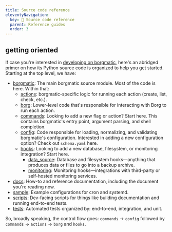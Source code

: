 ```yaml
---
title: Source code reference
eleventyNavigation:
  key: 🐍 Source code reference
  parent: Reference guides
  order: 3
---
```

## getting oriented

If case you're interested in [developing on
borgmatic](https://torsion.org/borgmatic/docs/how-to/develop-on-borgmatic/),
here's an abridged primer on how its Python source code is organized to help
you get started. Starting at the top level, we have:

 * [borgmatic](https://projects.torsion.org/borgmatic-collective/borgmatic/src/branch/main/borgmatic): The main borgmatic source module. Most of the code is here. Within that:
   * [actions](https://projects.torsion.org/borgmatic-collective/borgmatic/src/branch/main/borgmatic/actions): borgmatic-specific logic for running each action (create, list, check, etc.).
   * [borg](https://projects.torsion.org/borgmatic-collective/borgmatic/src/branch/main/borgmatic/borg): Lower-level code that's responsible for interacting with Borg to run each action.
   * [commands](https://projects.torsion.org/borgmatic-collective/borgmatic/src/branch/main/borgmatic/commands): Looking to add a new flag or action? Start here. This contains borgmatic's entry point, argument parsing, and shell completion. 
   * [config](https://projects.torsion.org/borgmatic-collective/borgmatic/src/branch/main/borgmatic/config): Code responsible for loading, normalizing, and validating borgmatic's configuration. Interested in adding a new configuration option? Check out `schema.yaml` here.
   * [hooks](https://projects.torsion.org/borgmatic-collective/borgmatic/src/branch/main/borgmatic/hooks): Looking to add a new database, filesystem, or monitoring integration? Start here.
     * [data_source](https://projects.torsion.org/borgmatic-collective/borgmatic/src/branch/main/borgmatic/hooks): Database and filesystem hooks—anything that produces data or files to go into a backup archive.
     * [monitoring](https://projects.torsion.org/borgmatic-collective/borgmatic/src/branch/main/borgmatic/hooks): Monitoring hooks—integrations with third-party or self-hosted monitoring services.
 * [docs](https://projects.torsion.org/borgmatic-collective/borgmatic/src/branch/main/docs): How-to and reference documentation, including the document you're reading now.
 * [sample](https://projects.torsion.org/borgmatic-collective/borgmatic/src/branch/main/sample): Example configurations for cron and systemd.
 * [scripts](https://projects.torsion.org/borgmatic-collective/borgmatic/src/branch/main/scripts): Dev-facing scripts for things like building documentation and running end-to-end tests.
 * [tests](https://projects.torsion.org/borgmatic-collective/borgmatic/src/branch/main/tests): Automated tests organized by: end-to-end, integration, and unit.

So, broadly speaking, the control flow goes: `commands` → `config` followed by `commands` → `actions` → `borg` and `hooks`.
